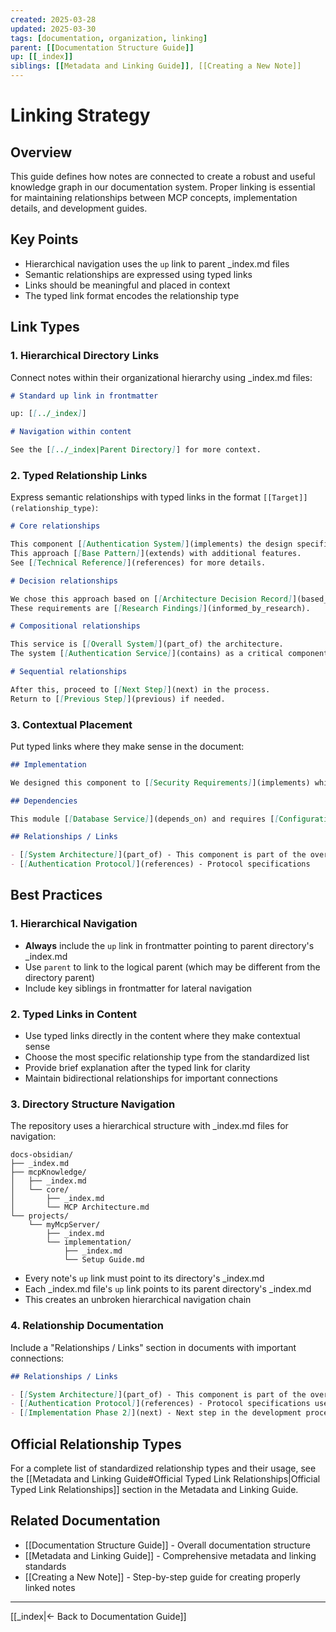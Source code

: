 ```yaml
---
created: 2025-03-28
updated: 2025-03-30
tags: [documentation, organization, linking]
parent: [[Documentation Structure Guide]]
up: [[_index]]
siblings: [[Metadata and Linking Guide]], [[Creating a New Note]]
---
```


# Linking Strategy

## Overview

This guide defines how notes are connected to create a robust and useful knowledge graph in our documentation system. Proper linking is essential for maintaining relationships between MCP concepts, implementation details, and development guides.

## Key Points

- Hierarchical navigation uses the `up` link to parent \_index.md files
- Semantic relationships are expressed using typed links
- Links should be meaningful and placed in context
- The typed link format encodes the relationship type

## Link Types

### 1. Hierarchical Directory Links

Connect notes within their organizational hierarchy using \_index.md files:

```markdown
# Standard up link in frontmatter

up: [[../_index]]

# Navigation within content

See the [[../_index|Parent Directory]] for more context.
```

### 2. Typed Relationship Links

Express semantic relationships with typed links in the format `[[Target]](relationship_type)`:

```markdown
# Core relationships

This component [[Authentication System]](implements) the design specification.
This approach [[Base Pattern]](extends) with additional features.
See [[Technical Reference]](references) for more details.

# Decision relationships

We chose this approach based on [[Architecture Decision Record]](based_on_decision).
These requirements are [[Research Findings]](informed_by_research).

# Compositional relationships

This service is [[Overall System]](part_of) the architecture.
The system [[Authentication Service]](contains) as a critical component.

# Sequential relationships

After this, proceed to [[Next Step]](next) in the process.
Return to [[Previous Step]](previous) if needed.
```

### 3. Contextual Placement

Put typed links where they make sense in the document:

```markdown
## Implementation

We designed this component to [[Security Requirements]](implements) while maintaining high performance.

## Dependencies

This module [[Database Service]](depends_on) and requires [[Configuration Manager]](depends_on) to be running.

## Relationships / Links

- [[System Architecture]](part_of) - This component is part of the overall system
- [[Authentication Protocol]](references) - Protocol specifications
```

## Best Practices

### 1. Hierarchical Navigation

- **Always** include the `up` link in frontmatter pointing to parent directory's \_index.md
- Use `parent` to link to the logical parent (which may be different from the directory parent)
- Include key siblings in frontmatter for lateral navigation

### 2. Typed Links in Content

- Use typed links directly in the content where they make contextual sense
- Choose the most specific relationship type from the standardized list
- Provide brief explanation after the typed link for clarity
- Maintain bidirectional relationships for important connections

### 3. Directory Structure Navigation

The repository uses a hierarchical structure with \_index.md files for navigation:

```
docs-obsidian/
├── _index.md
├── mcpKnowledge/
│   ├── _index.md
│   └── core/
│       ├── _index.md
│       └── MCP Architecture.md
└── projects/
    └── myMcpServer/
        ├── _index.md
        └── implementation/
            ├── _index.md
            └── Setup Guide.md
```

- Every note's `up` link must point to its directory's \_index.md
- Each \_index.md file's `up` link points to its parent directory's \_index.md
- This creates an unbroken hierarchical navigation chain

### 4. Relationship Documentation

Include a "Relationships / Links" section in documents with important connections:

```markdown
## Relationships / Links

- [[System Architecture]](part_of) - This component is part of the overall system
- [[Authentication Protocol]](references) - Protocol specifications used
- [[Implementation Phase 2]](next) - Next step in the development process
```

## Official Relationship Types

For a complete list of standardized relationship types and their usage, see the [[Metadata and Linking Guide#Official Typed Link Relationships|Official Typed Link Relationships]] section in the Metadata and Linking Guide.

## Related Documentation

- [[Documentation Structure Guide]] - Overall documentation structure
- [[Metadata and Linking Guide]] - Comprehensive metadata and linking standards
- [[Creating a New Note]] - Step-by-step guide for creating properly linked notes

---

[[_index|← Back to Documentation Guide]]
